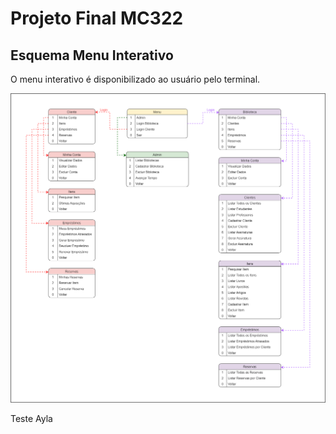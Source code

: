 # Projeto Final MC322

## Esquema Menu Interativo
O menu interativo é disponibilizado ao usuário pelo terminal. 

![](https://github.com/phdaccache/Projeto_MC322/blob/main/images/Menu_Interativo.png)

Teste Ayla
